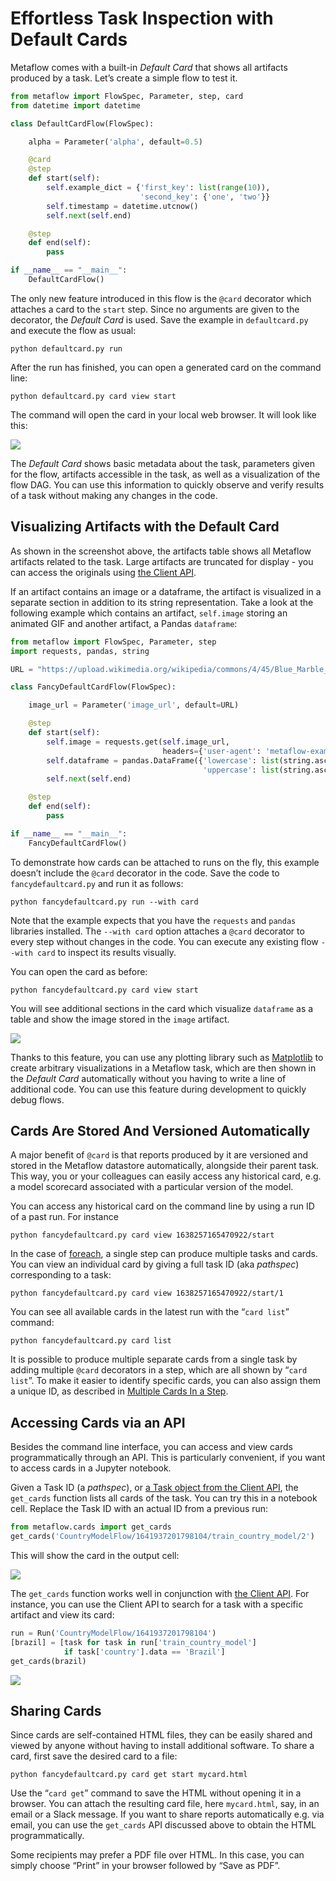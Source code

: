 # Effortless Task Inspection with Default Cards

Metaflow comes with a built-in _Default Card_ that shows all artifacts produced by a
task. Let’s create a simple flow to test it.

```python
from metaflow import FlowSpec, Parameter, step, card
from datetime import datetime

class DefaultCardFlow(FlowSpec):

    alpha = Parameter('alpha', default=0.5)

    @card
    @step
    def start(self):
        self.example_dict = {'first_key': list(range(10)),
                             'second_key': {'one', 'two'}}
        self.timestamp = datetime.utcnow()
        self.next(self.end)

    @step
    def end(self):
        pass

if __name__ == "__main__":
    DefaultCardFlow()
```

The only new feature introduced in this flow is the `@card` decorator which attaches a
card to the `start` step. Since no arguments are given to the decorator, the _Default
Card_ is used. Save the example in `defaultcard.py` and execute the flow as usual:

`python defaultcard.py run`

After the run has finished, you can open a generated card on the command line:

`python defaultcard.py card view start`

The command will open the card in your local web browser. It will look like this:

![](/assets/card-docs-defaultcard.png)

The _Default Card_ shows basic metadata about the task, parameters given for the flow,
artifacts accessible in the task, as well as a visualization of the flow DAG. You can
use this information to quickly observe and verify results of a task without making any
changes in the code.

## **Visualizing Artifacts with the Default Card**

As shown in the screenshot above, the artifacts table shows all Metaflow artifacts
related to the task. Large artifacts are truncated for display - you can access the
originals using [the Client API](../client).

If an artifact contains an image or a dataframe, the artifact is visualized in a
separate section in addition to its string representation. Take a look at the following
example which contains an artifact, `self.image` storing an animated GIF and another
artifact, a Pandas `dataframe`:

```python
from metaflow import FlowSpec, Parameter, step
import requests, pandas, string

URL = "https://upload.wikimedia.org/wikipedia/commons/4/45/Blue_Marble_rotating.gif"

class FancyDefaultCardFlow(FlowSpec):

    image_url = Parameter('image_url', default=URL)

    @step
    def start(self):
        self.image = requests.get(self.image_url,
                                  headers={'user-agent': 'metaflow-example'}).content
        self.dataframe = pandas.DataFrame({'lowercase': list(string.ascii_lowercase),
                                           'uppercase': list(string.ascii_uppercase)})
        self.next(self.end)

    @step
    def end(self):
        pass

if __name__ == "__main__":
    FancyDefaultCardFlow()
```

To demonstrate how cards can be attached to runs on the fly, this example doesn’t
include the `@card` decorator in the code. Save the code to `fancydefaultcard.py` and
run it as follows:

`python fancydefaultcard.py run --with card`

Note that the example expects that you have the `requests` and `pandas` libraries
installed. The `--with card` option attaches a `@card` decorator to every step without
changes in the code. You can execute any existing flow `--with card` to inspect its
results visually.

You can open the card as before:

`python fancydefaultcard.py card view start`

You will see additional sections in the card which visualize `dataframe` as a table and
show the image stored in the `image` artifact.

![](/assets/card-docs-fancydefaultcard.png)

Thanks to this feature, you can use any plotting library such as
[Matplotlib](https://matplotlib.org) to create arbitrary visualizations in a Metaflow
task, which are then shown in the _Default Card_ automatically without you having to
write a line of additional code. You can use this feature during development to quickly
debug flows.

## Cards Are Stored And Versioned Automatically

A major benefit of `@card` is that reports produced by it are versioned and stored in
the Metaflow datastore automatically, alongside their parent task. This way, you or your
colleagues can easily access any historical card, e.g. a model scorecard associated with
a particular version of the model.

You can access any historical card on the command line by using a run ID of a past run.
For instance

`python fancydefaultcard.py card view 1638257165470922/start`

In the case of [foreach](../basics#foreach), a single step can produce multiple tasks
and cards. You can view an individual card by giving a full task ID (aka _pathspec_)
corresponding to a task:

`python fancydefaultcard.py card view 1638257165470922/start/1`

You can see all available cards in the latest run with the “`card list`” command:

`python fancydefaultcard.py card list`

It is possible to produce multiple separate cards from a single task by adding multiple
`@card` decorators in a step, which are all shown by “`card list`”. To make it easier to
identify specific cards, you can also assign them a unique ID, as described in [Multiple
Cards In a Step](easy-custom-reports-with-card-components#multiple-cards-in-a-step).

## Accessing Cards via an API

Besides the command line interface, you can access and view cards programmatically
through an API. This is particularly convenient, if you want to access cards in a
Jupyter notebook.

Given a Task ID (a _pathspec_), or [a Task object from the Client API](../client), the
`get_cards` function lists all cards of the task. You can try this in a notebook cell.
Replace the Task ID with an actual ID from a previous run:

```python
from metaflow.cards import get_cards
get_cards('CountryModelFlow/1641937201798104/train_country_model/2')
```

This will show the card in the output cell:

![](/assets/card-docs-notebook.png)

The `get_cards` function works well in conjunction with [the Client API](../client). For
instance, you can use the Client API to search for a task with a specific artifact and
view its card:

```python
run = Run('CountryModelFlow/1641937201798104')
[brazil] = [task for task in run['train_country_model']
            if task['country'].data == 'Brazil']
get_cards(brazil)
```

![](/assets/card-docs-clientapi.png)

## Sharing Cards

Since cards are self-contained HTML files, they can be easily shared and viewed by
anyone without having to install additional software. To share a card, first save the
desired card to a file:

`python fancydefaultcard.py card get start mycard.html`

Use the “`card get`” command to save the HTML without opening it in a browser. You can
attach the resulting card file, here `mycard.html`, say, in an email or a Slack message.
If you want to share reports automatically e.g. via email, you can use the `get_cards`
API discussed above to obtain the HTML programmatically.

Some recipients may prefer a PDF file over HTML. In this case, you can simply choose
“Print” in your browser followed by “Save as PDF”.

